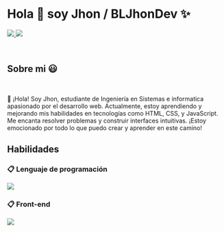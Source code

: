 <h1>Hola 👋  soy Jhon / BLJhonDev ✨ </h1> 
<p align="left">
  <a href="https://www.linkedin.com/in/jhon-bola%C3%B1os-lopez-24b0762a4?utm_source=share&utm_campaign=share_via&utm_content=profile&utm_medium=android_app">
    <img src="https://skillicons.dev/icons?i=linkedin"/>
  </a>
  <a href="jsjhonlopez@gmail.com">
    <img src="https://skillicons.dev/icons?i=gmail" />
  </a>
</p>
<br>

<h2>Sobre mi 😃</h2>

<div align="left"><br>
  <p>👋 ¡Hola! Soy Jhon, estudiante de Ingeniería en Sistemas e informatica apasionado por el desarrollo web. Actualmente, estoy aprendiendo y mejorando mis habilidades en tecnologías como HTML, CSS, y JavaScript. Me encanta resolver problemas y construir interfaces intuitivas. ¡Estoy emocionado por todo lo que puedo crear y aprender en este camino!</p>
</div>


<h2>Habilidades</h2>

### 📋 Lenguaje de programación 

<p align="left"> 
  <a href="https://www.linkedin.com/in/jhon-bola%C3%B1os-lopez-24b0762a4?utm_source=share&utm_campaign=share_via&utm_content=profile&utm_medium=android_app">
    <img src="https://skillicons.dev/icons?i=py" />
  </a>
</p>

### 📋 Front-end

<p align="left"> 
  <a href="https://skillicons.dev">
    <img src="https://skillicons.dev/icons?i=html,css,js" />
  </a>
</p>
